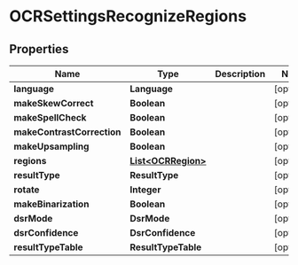 

# OCRSettingsRecognizeRegions


## Properties

| Name | Type | Description | Notes |
|------------ | ------------- | ------------- | -------------|
|**language** | **Language** |  |  [optional] |
|**makeSkewCorrect** | **Boolean** |  |  [optional] |
|**makeSpellCheck** | **Boolean** |  |  [optional] |
|**makeContrastCorrection** | **Boolean** |  |  [optional] |
|**makeUpsampling** | **Boolean** |  |  [optional] |
|**regions** | [**List&lt;OCRRegion&gt;**](OCRRegion.md) |  |  [optional] |
|**resultType** | **ResultType** |  |  [optional] |
|**rotate** | **Integer** |  |  [optional] |
|**makeBinarization** | **Boolean** |  |  [optional] |
|**dsrMode** | **DsrMode** |  |  [optional] |
|**dsrConfidence** | **DsrConfidence** |  |  [optional] |
|**resultTypeTable** | **ResultTypeTable** |  |  [optional] |



